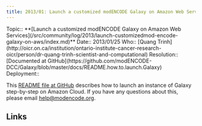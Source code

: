 ```yaml
---
title: 2013/01: Launch a customized modENCODE Galaxy on Amazon Web Services
---
```



<div class='logbox'>
 Topic:: **[Launch a customized modENCODE Galaxy on Amazon Web Services](/src/community/log/2013/launch-customizedmod-encode-galaxy-on-aws/index.md)**
 Date:: 2013/01/25
 Who:: [Quang Trinh](http://oicr.on.ca/institution/ontario-institute-cancer-research-oicr/person/dr-quang-trinh-scientist-and-computational)
 Resolution:: [Documented at GitHub](https://github.com/modENCODE-DCC/Galaxy/blob/master/docs/README.how.to.launch.Galaxy)
 Deployment::
</div>

This [README file at GitHub](https://github.com/modENCODE-DCC/Galaxy/blob/master/docs/README.how.to.launch.Galaxy) describes how to launch an instance of Galaxy step-by-step on Amazon Cloud.  If you have any questions about this, please email help@modencode.org.

## Links

